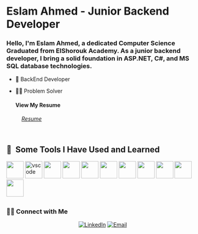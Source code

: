 # Eslam Ahmed - Junior Backend Developer

### Hello, I'm Eslam Ahmed, a dedicated Computer Science Graduated from ElShorouk Academy. As a junior backend developer, I bring a solid foundation in ASP.NET, C#, and MS SQL database technologies.
- 🚀 BackEnd Developer
- 👨‍💻 Problem Solver
  <br/>
  <h4>View My Resume</h4>
    
   &nbsp; &nbsp; *[Resume](https://drive.google.com/file/d/1HFJNiL-vqplWtPf9YyGL3kllikJX74T-/view?usp=sharing)*
 </br>
    <h2> 🚀 &nbsp;Some Tools I Have Used and Learned</h2>
<p align="left">
      <img src="https://cdn.jsdelivr.net/gh/devicons/devicon/icons/visualstudio/visualstudio-plain.svg" width="45" height = "45" />
     <img src="https://cdn.jsdelivr.net/gh/devicons/devicon/icons/vscode/vscode-original.svg" alt="vscode" width="45" height="45"/> 
     <img src="https://cdn.jsdelivr.net/gh/devicons/devicon/icons/dotnetcore/dotnetcore-original.svg" width="45" height="45" />       
     <img src="https://cdn.jsdelivr.net/gh/devicons/devicon/icons/cplusplus/cplusplus-original.svg" width="45" height="45" />
     <img src="https://cdn.jsdelivr.net/gh/devicons/devicon/icons/csharp/csharp-original.svg" width="45" height="45" />
     <img src="https://cdn.jsdelivr.net/gh/devicons/devicon/icons/html5/html5-original-wordmark.svg"width="45" height="45" />
     <img src="https://cdn.jsdelivr.net/gh/devicons/devicon/icons/css3/css3-original-wordmark.svg"width="45" height="45" />
     <img src="https://cdn.jsdelivr.net/gh/devicons/devicon/icons/java/java-original-wordmark.svg"width="45" height="45" />
     <img src="https://cdn.jsdelivr.net/gh/devicons/devicon/icons/javascript/javascript-original.svg"width="45" height="45" />
     <img src="https://cdn.jsdelivr.net/gh/devicons/devicon/icons/microsoftsqlserver/microsoftsqlserver-plain.svg" width="45" height="45" />
     <img src="https://cdn.jsdelivr.net/gh/devicons/devicon/icons/python/python-original-wordmark.svg"width="45" height="45" />
</p>

  
## <h3> 🤝🏻 Connect with Me </h3>

 <p align="center">
 <a href="https://www.linkedin.com/in/eslamahmed29/" target="_blank"><img alt="LinkedIn" src="https://img.shields.io/badge/LinkedIn-@EslamAhmed-blue?style=flat&logo=linkedin"></a>
 <a href="mailto:eslamahmed2915@gmail.com"><img alt="Email" src="https://img.shields.io/badge/Email-eslamahmed2915@gmail.com-red?style=flat&logo=gmail"></a>
</p>
